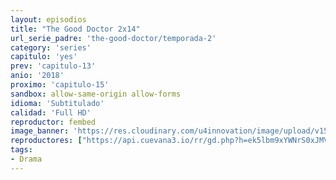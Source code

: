 ```yaml
---
layout: episodios
title: "The Good Doctor 2x14"
url_serie_padre: 'the-good-doctor/temporada-2'
category: 'series'
capitulo: 'yes'
prev: 'capitulo-13'
anio: '2018'
proximo: 'capitulo-15'
sandbox: allow-same-origin allow-forms
idioma: 'Subtitulado'
calidad: 'Full HD'
reproductor: fembed
image_banner: 'https://res.cloudinary.com/u4innovation/image/upload/v1560111093/goodd-dcotro-banner-min_tsja92.jpg'
reproductores: ["https://api.cuevana3.io/rr/gd.php?h=ek5lbm9xYWNrS0xJMVp5b21KREk0dFBLbjVkaHhkRGdrOG1jbnBpUnhhS1YyV2wvcXJLVTJLK3BlcFNNdU1icDBjNkhsM21rcWJ1OXlxRm1xczNSd2ErU3FadVkyUT09"]
tags:
- Drama
---
```











